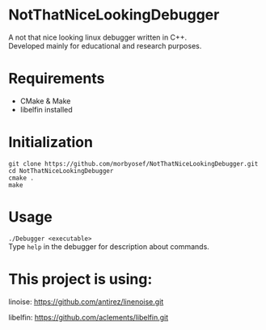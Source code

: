 # NotThatNiceLookingDebugger

A not that nice looking linux debugger written in C++. <br />
Developed mainly for educational and research purposes.

Requirements
============

* CMake & Make
* libelfin installed

Initialization
==============

`git clone https://github.com/morbyosef/NotThatNiceLookingDebugger.git ` <br />
`cd NotThatNiceLookingDebugger` <br />
`cmake .` <br />
`make ` 

Usage
=====

` ./Debugger <executable> ` <br />
Type `help` in the debugger for description about commands. <br />

This project is using:
======================
linoise: 
https://github.com/antirez/linenoise.git

libelfin:
https://github.com/aclements/libelfin.git



